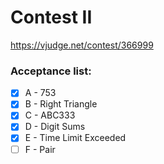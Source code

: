 # Contest II

https://vjudge.net/contest/366999

### Acceptance list:

- [X] A - 753 
- [X] B - Right Triangle 
- [X] C - ABC333 
- [X] D - Digit Sums 
- [x] E - Time Limit Exceeded
- [ ] F - Pair